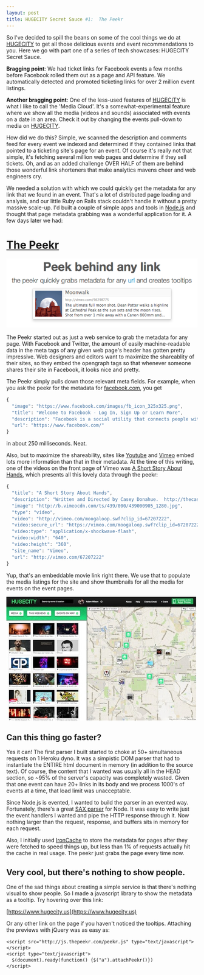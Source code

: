 ```yaml
---
layout: post
title: HUGECITY Secret Sauce #1:  The Peekr
---
```


So I've decided to spill the beans on some of the cool things we do at [HUGECITY](https://www.hugecity.us) to get all those delicious events and event recommendations to you.  Here we go with part one of a series of tech showcases:  HUGECITY Secret Sauce.

**Bragging point**:  We had ticket links for Facebook events a few months before Facebook rolled them out as a page and API feature.  We automatically detected and promoted ticketing links for over 2 million event listings.  

**Another bragging point**:  One of the less-used features of [HUGECITY](https://www.hugecity.us) is what I like to call the 'Media Cloud'.  It's a somewhat-experimental feature where we show all the media (videos and sounds) associated with events on a date in an area.  Check it out by changing the events pull-down to media on [HUGECITY](https://www.hugecity.us). 

How did we do this?  Simple, we scanned the description and comments feed for every event we indexed and determined if they contained links that pointed to a ticketing site's page for an event.  Of course it's really not that simple, it's fetching several million web pages and determine if they sell tickets.  Oh, and as an added challenge OVER HALF of them are behind those wonderful link shorteners that make analytics mavens cheer and web engineers cry.

We needed a solution with which we could quickly get the metadata for any link that we found in an event.  That's a lot of distributed page loading and analysis, and our little Ruby on Rails stack couldn't handle it without a pretty massive scale-up.  I'd built a couple of simple apps and tools in [Node.js](http://nodejs.org) and thought that page metadata grabbing was a wonderful application for it. A few days later we had:

# [The Peekr](http://thepeekr.com)

<p class="text-center">
  <img src="/images/peekr.png"/>
</p>

The Peekr started out as just a web service to grab the metadata for any page.  With Facebook and Twitter, the amount of easily machine-readable data in the meta tags of any given web page's header has gotten pretty impressive.  Web designers and editors want to maximize the shareablity of their sites, so they embed the opengraph tags so that whenever someone shares their site in Facebook, it looks nice and pretty.

The Peekr simply pulls down those relevant meta fields.  For example, when you ask the peekr for the metadata for [facebook.com](http://facebook.com), you get

```javascript
{
  "image": "https://www.facebook.com/images/fb_icon_325x325.png",
  "title": "Welcome to Facebook - Log In, Sign Up or Learn More",
  "description": "Facebook is a social utility that connects people with friends and others who work, study and live around them. People use Facebook to keep up with friends, upload an unlimited number of photos, post links and videos, and learn more about the people they meet.",
  "url": "https://www.facebook.com/"
} 
```

in about 250 milliseconds.  Neat.

Also, but to maximize the shareability, sites like [Youtube](http://youtube.com) and [Vimeo](http://vimeo.com) embed lots more information than that in their metadata.  At the time of this writing, one of the videos on the front page of Vimeo was [A Short Story About Hands](http://vimeo.com/67207222), which presents all this lovely data through the peekr:

```javascript
{
  "title": "A Short Story About Hands",
  "description": "Written and Directed by Casey Donahue.  http://thecaseydonahue.com/shortstories",
  "image": "http://b.vimeocdn.com/ts/439/000/439000905_1280.jpg",
  "type": "video",
  "video": "http://vimeo.com/moogaloop.swf?clip_id=67207222",
  "video:secure_url": "https://vimeo.com/moogaloop.swf?clip_id=67207222",
  "video:type": "application/x-shockwave-flash",
  "video:width": "640",
  "video:height": "360",
  "site_name": "Vimeo",
  "url": "http://vimeo.com/67207222"
}
```

Yup, that's an embeddable movie link right there.  We use that to populate the media listings for the site and show thumbnails for all the media for events on the event pages.

<p class="text-center">
  <img class="img-thumbnail" src="/images/mediacloud.jpg"/>
</p>

## Can this thing go faster?

Yes it can!  The first parser I built started to choke at 50+ simultaneous requests on 1 Heroku dyno.  It was a simpistic DOM parser that had to instantiate the ENTIRE html document in memory (in addition to the source text).  Of course, the content that I wanted was usually all in the HEAD section, so ~95% of the server's capacity was completely wasted.  Given that one event can have 20+ links in its body and we process 1000's of events at a time, that load limit was unacceptable.

Since Node.js is evented, I wanted to build the parser in an evented way.  Fortunately, there's a great [SAX parser](https://github.com/isaacs/sax-js) for Node.  It was easy to write just the event handlers I wanted and pipe the HTTP response through it.  Now nothing larger than the request, response, and buffers sits in memory for each request.

Also, I initially used [IronCache](http://www.iron.io/cache) to store the metadata for pages after they were fetched to speed things up, but less than 1% of requests actually hit the cache in real usage.  The peekr just grabs the page every time now. 

## Very cool, but there's nothing to show people.

One of the sad things about creating a simple service is that there's nothing visual to show people.  So I made a javascript library to show the metadata as a tooltip. Try hovering over this link:

  [https://www.hugecity.us](https://www.hugecity.us) 

Or any other link on the page if you haven't noticed the tooltips.  Attaching the previews with jQuery was as easy as:


    <script src="http://js.thepeekr.com/peekr.js" type="text/javascript"></script>
    <script type="text/javascript">
      $(document).ready(function() {$("a").attachPeekr()})
    </script>








